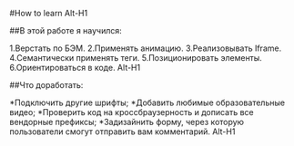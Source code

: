 #How to learn
Alt-H1

##В этой работе я научился:

1.Верстать по БЭМ.
2.Применять анимацию.
3.Реализовывать Iframe.
4.Семантически применять теги.
5.Позиционировать элементы.
6.Ориентироваться в коде.
Alt-H1

##Что доработать:

 *Подключить другие шрифты;
 *Добавить любимые образовательные видео;
 *Проверить код на кроссбраузерность и дописать все вендорные префиксы;
 *Задизайнить форму, через которую пользователи смогут отправить вам комментарий.
Alt-H1


